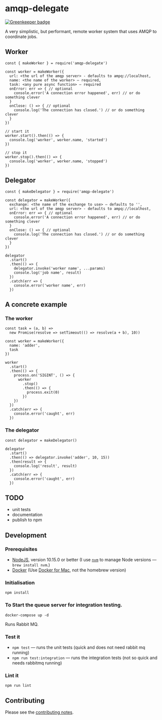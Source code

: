 # amqp-delegate

[![Greenkeeper badge](https://badges.greenkeeper.io/davesag/amqp-delegate.svg)](https://greenkeeper.io/)

A very simplistic, but performant, remote worker system that uses AMQP to coordinate jobs.

## Worker

```
const { makeWorker } = require('amqp-delegate')

const worker = makeWorker({
  url: <the url of the amqp server> - defaults to ampq://localhost,
  name: <the name of the worker> — required,
  task: <any pure async function> — required
  onError: err => { // optional
    console.error('A connection error happened', err) // or do something clever
  }
  onClose: () => { // optional
    console.log('The connection has closed.') // or do something clever
  }
})

// start it
worker.start().then(() => {
  console.log('worker', worker.name, 'started')
})

// stop it
worker.stop().then(() => {
  console.log('worker', worker.name, 'stopped')
})
```

## Delegator

```
const { makeDelegator } = require('amqp-delegate')

const delegator = makeWorker({
  exchange: <the name of the exchange to use> — defaults to '',
  url: <the url of the amqp server> - defaults to ampq://localhost,
  onError: err => { // optional
    console.error('A connection error happened', err) // or do something clever
  }
  onClose: () => { // optional
    console.log('The connection has closed.') // or do something clever
  }
})

delegator
  .start()
  .then(() => {
    delegator.invoke('worker name', ...params)
    console.log('job name', result)
  })
  .catch(err => {
    console.error('worker name', err)
  })
```

## A concrete example

### The worker

```
const task = (a, b) =>
  new Promise(resolve => setTimeout(() => resolve(a + b), 10))

const worker = makeWorker({
  name: 'adder',
  task
})

worker
  .start()
  .then(() => {
    process.on('SIGINT', () => {
      worker
        .stop()
        .then(() => {
          process.exit(0)
        })
    })
  })
  .catch(err => {
    console.error('caught', err)
  })
```

### The delegator

```
const delegator = makeDelegator()

delegator
  .start()
  .then(() => delegator.invoke('adder', 10, 15))
  .then(result => {
    console.log('result', result)
  })
  .catch(err => {
    console.error('caught', err)
  })
```

## TODO

* unit tests
* documentation
* publish to npm

## Development

### Prerequisites

* [NodeJS](htps://nodejs.org), version 10.15.0 or better (I use [`nvm`](https://github.com/creationix/nvm) to manage Node versions — `brew install nvm`.)
* [Docker](https://www.docker.com) (Use [Docker for Mac](https://docs.docker.com/docker-for-mac/), not the homebrew version)

### Initialisation

    npm install

### To Start the queue server for integration testing.

    docker-compose up -d

Runs Rabbit MQ.

### Test it

* `npm test` — runs the unit tests (quick and does not need rabbit mq running)
* `npm run test:integration` — runs the integration tests (not so quick and needs rabbitmq running)

### Lint it

    npm run lint

## Contributing

Please see the [contributing notes](CONTRIBUTING.md).
